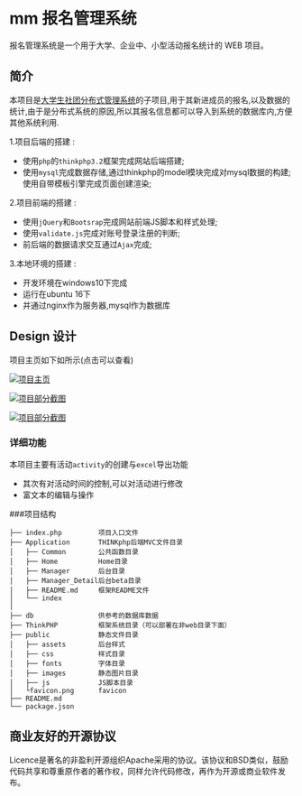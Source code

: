 # mm 报名管理系统

报名管理系统是一个用于大学、企业中、小型活动报名统计的 WEB 项目。

## 简介

本项目是[大学生社团分布式管理系统](#)的子项目,用于其新进成员的报名,以及数据的统计,由于是分布式系统的原因,所以其报名信息都可以导入到系统的数据库内,方便其他系统利用.

1.项目后端的搭建 :

- 使用`php`的`thinkphp3.2`框架完成网站后端搭建; 
- 使用`mysql`完成数据存储,通过thinkphp的model模块完成对mysql数据的构建;使用自带模板引擎完成页面创建渲染;

2.项目前端的搭建 :

- 使用`jQuery`和`Bootsrap`完成网站前端JS脚本和样式处理;
- 使用`validate.js`完成对账号登录注册的判断;
- 前后端的数据请求交互通过`Ajax`完成;

3.本地环境的搭建 : 

- 开发环境在windows10下完成
- 运行在ubuntu 16下
- 并通过nginx作为服务器,mysql作为数据库

## Design 设计

项目主页如下如所示(点击可以查看)

[![项目主页](https://raw.github.com/Lanseria/mm/master/docs/images/index.png)](http://mm.limonplayer.cn)

[![项目部分截图](https://raw.github.com/Lanseria/mm/master/docs/images/detail1.png)](http://mm.limonplayer.cn)

[![项目部分截图](https://raw.github.com/Lanseria/mm/master/docs/images/detail2.png)](http://mm.limonplayer.cn)

### 详细功能

本项目主要有活动`activity`的创建与`excel`导出功能

- 其次有对活动时间的控制,可以对活动进行修改
- 富文本的编辑与操作

###项目结构

```
├── index.php         项目入口文件
├── Application       THINKphp后端MVC文件目录
│   ├── Common        公共函数目录
│   ├── Home          Home目录
│   ├── Manager       后台目录
│   ├── Manager_Detail后台beta目录
│   ├── README.md     框架README文件
│   └── index         
│
├── db                供参考的数据库数据
├── ThinkPHP          框架系统目录（可以部署在非web目录下面）
├── public            静态文件目录
│   ├── assets        后台样式
│   ├── css           样式目录
│   ├── fonts         字体目录
│   ├── images        静态图片目录
│   ├── js            JS脚本目录
│   └favicon.png      favicon
├── README.md
└── package.json
```

## 商业友好的开源协议

Licence是著名的非盈利开源组织Apache采用的协议。该协议和BSD类似，鼓励代码共享和尊重原作者的著作权，同样允许代码修改，再作为开源或商业软件发布。

